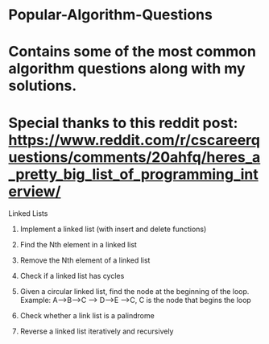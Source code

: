 # Popular-Algorithm-Questions
# Contains some of the most common algorithm questions along with my solutions.

# Special thanks to this reddit post: https://www.reddit.com/r/cscareerquestions/comments/20ahfq/heres_a_pretty_big_list_of_programming_interview/

Linked Lists

  1. Implement a linked list (with insert and delete functions)

  2. Find the Nth element in a linked list

  3. Remove the Nth element of a linked list

  4. Check if a linked list has cycles

  5. Given a circular linked list, find the node at the beginning of the loop. Example: A-->B-->C --> D-->E -->C, C is the node that begins the loop

  6. Check whether a link list is a palindrome

  7. Reverse a linked list iteratively and recursively
